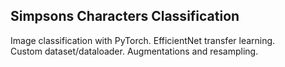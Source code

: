 ## Simpsons Characters Classification

  Image classification with PyTorch. EfficientNet transfer learning.  
  Custom dataset/dataloader. Augmentations and resampling.
